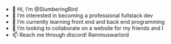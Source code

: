 - 👋 Hi, I’m @SlumberingBird
- 👀 I’m interested in becoming a professional fullstack dev
- 🌱 I’m currently learning front end and back end programming
- 💞️ I’m looking to collaborate on a website for my friends and I 
- 📫 Reach me through discord! Rammuswarlord

<!---
SlumberingBird/SlumberingBird is a ✨ special ✨ repository because its `README.md` (this file) appears on your GitHub profile.
You can click the Preview link to take a look at your changes.
--->
